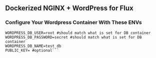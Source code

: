 ﻿## Dockerized NGINX + WordPress for Flux

### Configure Your Wordpress Container With These ENVs

```WORDPRESS_DB_HOST=operator:3307 # This and all other below DB ENVs are required
WORDPRESS_DB_USER=root #should match what is set for DB container
WORDPRESS_DB_PASSWORD=secret #should match what is set for DB container
WORDPRESS_DB_NAME=test_db
PUBLIC_KEY= #optional```
